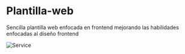 # Plantilla-web
Sencilla plantilla web enfocada en frontend 
mejorando las habilidades enfocadas al diseño frontend 

![Service](https://user-images.githubusercontent.com/54852794/168519903-30291c96-84ad-4009-88f3-cbdf469f95a0.png)
